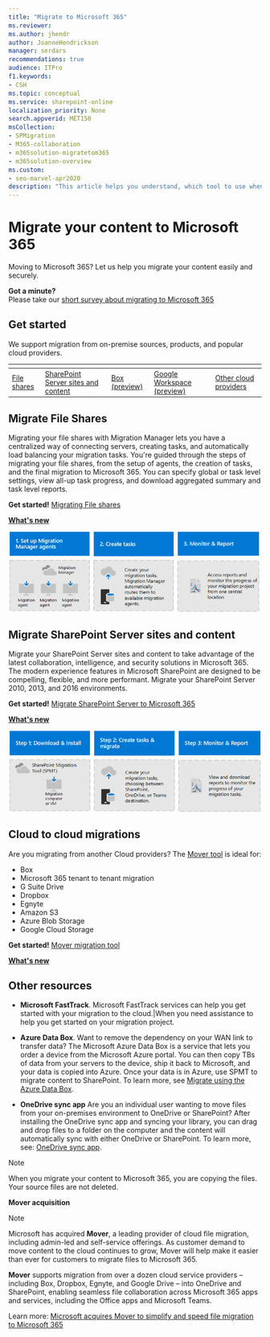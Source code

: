 ```yaml
---
title: "Migrate to Microsoft 365"
ms.reviewer: 
ms.author: jhendr
author: JoanneHendrickson
manager: serdars
recommendations: true
audience: ITPro
f1.keywords:
- CSH
ms.topic: conceptual
ms.service: sharepoint-online
localization_priority: None
search.appverid: MET150
msCollection: 
- SPMigration
- M365-collaboration
- m365solution-migratetom365
- m365solution-overview
ms.custom:
- seo-marvel-apr2020
description: "This article helps you understand, which tool to use when migrating content to SharePoint and OneDrive in Microsoft 365."
---
```


# Migrate your content to Microsoft 365

Moving to Microsoft 365? Let us help you migrate your content easily and securely.

**Got a minute?**</br>
 Please take our [short survey about migrating to Microsoft 365](https://microsoft.qualtrics.com/jfe/form/SV_5BeuymEC0Dnkn30)

## Get started

We support migration from on-premise sources, products, and popular cloud providers. 

<!-- This is commented out. -->
|<!-- This is commented out. -->|<!-- This is commented out. -->|<!-- This is commented out. -->|<!-- This is commented out. -->|<!-- This is commented out. -->|
|:-----|:-----|:-----|:-----|:-----|
|[File shares](mm-get-started.md)|[SharePoint Server sites and content](introducing-the-sharepoint-migration-tool.md)|[Box (preview)](mm-box-overview.md) |[Google Workspace (preview)](mm-google-overview.md)|[Other cloud providers](#cloud-to-cloud-migrations)


## Migrate File Shares
Migrating your file shares with Migration Manager lets you have a centralized way of connecting servers, creating tasks, and automatically load balancing your migration tasks. You're guided through the steps of migrating your file shares, from the setup of agents, the creation of tasks, and the final migration to Microsoft 365. You can specify global or task level settings, view all-up task progress, and download aggregated summary and task level reports.


**Get started!**  [Migrating File shares](mm-get-started.md)

[**What's new**](mm-whats-new.md)

![Migrating file shares workflow](media/mm-flow-3box.png)


## Migrate SharePoint Server sites and content

Migrate your SharePoint Server sites and content to take advantage of the latest collaboration, intelligence, and security solutions in Microsoft 365. The modern experience features in Microsoft SharePoint are designed to be compelling, flexible, and more performant. Migrate your SharePoint Server 2010, 2013, and 2016 environments.

**Get started!**  [Migrate SharePoint Server to Microsoft 365](introducing-the-sharepoint-migration-tool.md)

[**What's new**](new-and-improved-features-in-the-sharepoint-migration-tool.md)

![Migrating SPMT workflow](media/spmt-flow-3box.png)

## Cloud to cloud migrations
Are you migrating from another Cloud providers? The [Mover tool](https://mover.io/) is ideal for:

- Box
- Microsoft 365 tenant to tenant migration
- G Suite Drive
- Dropbox
- Egnyte
- Amazon S3
- Azure Blob Storage
- Google Cloud Storage


**Get started!** [Mover migration tool](https://mover.io/)

[**What's new**](mover-release-notes.md)



## Other resources


- **Microsoft FastTrack**.  Microsoft FastTrack services can help you get started with your migration to the cloud.|When you need assistance to help you get started on your migration project.</br>

- **Azure Data Box**. Want to remove the dependency on your WAN link to transfer data?  The Microsoft Azure Data Box is a service that lets you order a device from the Microsoft Azure portal. You can then copy TBs of data from your servers to the device, ship it back to Microsoft, and your data is copied into Azure. Once your data is in Azure, use SPMT to migrate content to SharePoint. To learn more, see [Migrate using the Azure Data Box](how-to-migrate-file-share-content-to-SPO-using-AzureDataBox.md).</br>

- **OneDrive sync app**  Are you an individual user wanting to move files from your on-premises environment to OneDrive or SharePoint?  After installing the OneDrive sync app and syncing your library, you can drag and drop files to a folder on the computer and the content will automatically sync with either OneDrive or SharePoint. To learn more, see: [OneDrive sync app](/onedrive/one-drive-sync).


>[!Note]
>When you migrate your content to Microsoft 365, you are copying the files.  Your source files are not deleted.

**Mover acquisition**

>[!Note]
> Microsoft has acquired **Mover**, a leading provider of cloud file migration, including admin-led and self-service offerings. As customer demand to move content to the cloud continues to grow, Mover will help make it easier than ever for customers to migrate files to Microsoft 365.
>
>**Mover** supports migration from over a dozen cloud service providers – including Box, Dropbox, Egnyte, and Google Drive – into OneDrive and SharePoint, enabling seamless file collaboration across Microsoft 365 apps and services, including the Office apps and Microsoft Teams.
>
>Learn more:  [Microsoft acquires Mover to simplify and speed file migration to Microsoft 365](https://aka.ms/migration/news)